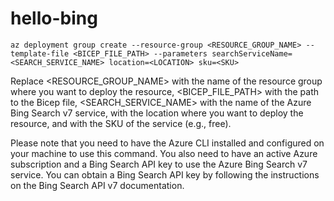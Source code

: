 # hello-bing

```
az deployment group create --resource-group <RESOURCE_GROUP_NAME> --template-file <BICEP_FILE_PATH> --parameters searchServiceName=<SEARCH_SERVICE_NAME> location=<LOCATION> sku=<SKU>
```

Replace <RESOURCE_GROUP_NAME> with the name of the resource group where you want to deploy the resource, <BICEP_FILE_PATH> with the path to the Bicep file, <SEARCH_SERVICE_NAME> with the name of the Azure Bing Search v7 service, <LOCATION> with the location where you want to deploy the resource, and <SKU> with the SKU of the service (e.g., free).

Please note that you need to have the Azure CLI installed and configured on your machine to use this command. You also need to have an active Azure subscription and a Bing Search API key to use the Azure Bing Search v7 service. You can obtain a Bing Search API key by following the instructions on the Bing Search API v7 documentation.